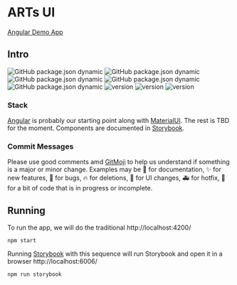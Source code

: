 # ARTs UI

[Angular Demo App](https://psguniv.github.io/artsui/dist/browser/)

## Intro

![GitHub package.json dynamic](https://img.shields.io/github/package-json/name/psguniv/artsui)
![GitHub package.json dynamic](https://img.shields.io/github/package-json/description/psguniv/artsui)
![GitHub package.json dynamic](https://img.shields.io/github/package-json/version/psguniv/artsui)
![GitHub package.json dynamic](https://img.shields.io/github/package-json/author/psguniv/artsui)
![GitHub package.json dynamic](https://img.shields.io/github/package-json/dependency-version/psguniv/artsui/rxjs)
![version](https://img.shields.io/badge/Node-22.9.0-brightgreen) ![version](https://img.shields.io/badge/NG%20CLI-18.2.8-brightgreen) ![version](https://img.shields.io/badge/Storybook-8.3.5-brightgreen)

### Stack

[Angular] is probably our starting point along with [MaterialUI]. The rest is TBD for the moment. Components are documented in [Storybook].

### Commit Messages

Please use good comments amd [GitMoji] to help us understand if something is a major or minor change. Examples may be :memo: for documentation, :sparkles: for new features, :bug: for bugs, :fire: for deletions, :lipstick: for UI changes, :ambulance: for hotfix, :construction: for a bit of code that is in progress or incomplete.

## Running

To run the app, we will do the traditional http://localhost:4200/

```
npm start
```

Running [Storybook] with this sequence will run Storybook and open it in a browser http://localhost:6006/

```
npm run storybook
```

[Storybook]: https://storybook.js.org/tutorials/intro-to-storybook/angular/en/get-started/
[Angular]: https://angular.io/quick-start
[MaterialUI]: https://material.angular.io/
[GitMoji]: https://gitmoji.dev/

